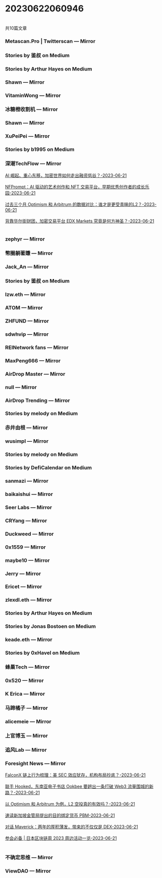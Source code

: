 <h1>20230622060946</h1><br/>共10篇文章


###  Metascan.Pro | Twitterscan — Mirror











###  Stories by 鉴叔 on Medium









###  Stories by Arthur Hayes on Medium







###  Shawn — Mirror







###  VitaminWong — Mirror







###  冰糖橙收割机 — Mirror











###  Shawn — Mirror







###  XuPeiPei — Mirror













###  Stories by b1995 on Medium







###  深潮TechFlow — Mirror

<a target=_blank rel=nofollow href="https://mirror.xyz/0x0E58bB9795a9D0F065e3a8Cc2aed2A63D6977d8A/EIQcDctjsLyg3VeyIz9K9lXeSFevy9ZivoceNEwjwoQ" >AI 崛起、重心东移，加密世界如何走出融资低谷？-2023-06-21</a><br/><br/><a target=_blank rel=nofollow href="https://mirror.xyz/0x0E58bB9795a9D0F065e3a8Cc2aed2A63D6977d8A/i_Gd3ZCqLZvHtUraC4WrUL7GjjvKPP3Mn2Feag94-Jk" >NFPrompt：AI 驱动的艺术创作和 NFT 交易平台，早期优秀创作者的成长乐园-2023-06-21</a><br/><br/><a target=_blank rel=nofollow href="https://mirror.xyz/0x0E58bB9795a9D0F065e3a8Cc2aed2A63D6977d8A/RLjmiuyLmej11W6KF1eykNStpE4nfzupqEtl-Ap0FOE" >过去三个月 Optimism 和 Arbitrum 的数据对比：谁才是更受青睐的L2？-2023-06-21</a><br/><br/><a target=_blank rel=nofollow href="https://mirror.xyz/0x0E58bB9795a9D0F065e3a8Cc2aed2A63D6977d8A/t8j5Z6Xy-P9dChv2YDcZjnNs5dgUGOKE25mkNYgtJAY" >背靠华尔街财团，加密交易平台 EDX Markets 究竟是何方神圣？-2023-06-21</a><br/><br/>













###  zephyr — Mirror









###  幣圈躺著賺 — Mirror













###  Jack_An — Mirror









###  Stories by 鉴叔 on Medium

















###  lzw.eth — Mirror















###  ATOM — Mirror









###  ZHFUND — Mirror

















###  sdwhvip — Mirror











###  REINetwork fans — Mirror

















###  MaxPeng666 — Mirror







###  AirDrop Master — Mirror





















###  null — Mirror







###  AirDrop Trending — Mirror









###  Stories by melody on Medium











###  赤井由根 — Mirror













###  wusimpl — Mirror









###  Stories by melody on Medium







###  Stories by DefiCalendar on Medium







###  sanmazi — Mirror















###  baikaishui — Mirror









###  Seer Labs — Mirror















###  CRYang — Mirror











###  Duckweed — Mirror













###  0x1559 — Mirror



















###  maybe10 — Mirror





















###  Jerry — Mirror

















###  Ericet — Mirror







###  zlexdl.eth — Mirror







###  Stories by Arthur Hayes on Medium









###  Stories by Jonas Bostoen on Medium







###  keade.eth — Mirror









###  Stories by 0xHavel on Medium









###  蜂巢Tech — Mirror













###  0x520 — Mirror









###  K Erica — Mirror









###  马蹄橘子 — Mirror











###  alicemeie — Mirror













###  上官博玉 — Mirror

















###  追风Lab — Mirror













###  Foresight News — Mirror

<a target=_blank rel=nofollow href="https://mirror.xyz/foresightnews.eth/8PouFEaModBxxnl7Di-RxfVLJERMNFpG58iPa-_6cf8" >FalconX 链上行为梳理：美 SEC 效应犹存，机构布局抄底？-2023-06-21</a><br/><br/><a target=_blank rel=nofollow href="https://mirror.xyz/foresightnews.eth/N2FSp232KiQSYUwFIyCGXfiXl6xw-o7V8rEGBjyu8I0" >联手 Hooked，东南亚电子书店 Ookbee 要趟出一条打破 Web3 流量围城的新路？-2023-06-21</a><br/><br/><a target=_blank rel=nofollow href="https://mirror.xyz/foresightnews.eth/vdtpN3mf7gYg-CjGStoV-KiaiaPkwvZBM_7jg8oX8i4" >以 Optimism 和 Arbitrum 为例，L2 空投真的有效吗？-2023-06-21</a><br/><br/><a target=_blank rel=nofollow href="https://mirror.xyz/foresightnews.eth/tC-KNOHwWmqDjahD1RQNyLGVSULIDcxq5SKBDqZ9Ua8" >速读新加坡金管局提出的目的绑定货币 PBM-2023-06-21</a><br/><br/><a target=_blank rel=nofollow href="https://mirror.xyz/foresightnews.eth/Hdhlx0WhD2x2qzJpQwTEz3HZ8h3gQfMyIaychc6imGE" >对话 Maverick：两年的厚积薄发，带来的不仅仅是 DEX-2023-06-21</a><br/><br/><a target=_blank rel=nofollow href="https://mirror.xyz/foresightnews.eth/edx4hf9rpLKSIDvTkrd9PUioHEyo7oChROWDRRVLZf8" >参会必备 | 日本区块链周 2023 周边活动一览-2023-06-21</a><br/><br/>







###  不确定思维 — Mirror









###  ViewDAO — Mirror







